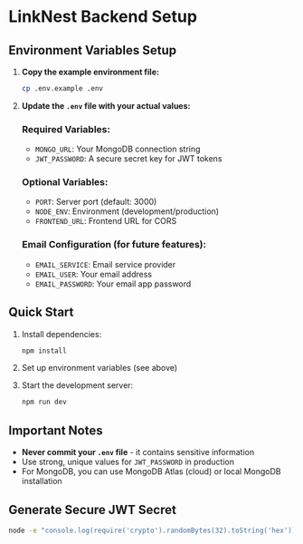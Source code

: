 # LinkNest Backend Setup

## Environment Variables Setup

1. **Copy the example environment file:**

   ```bash
   cp .env.example .env
   ```

2. **Update the `.env` file with your actual values:**

   ### Required Variables:

   - `MONGO_URL`: Your MongoDB connection string
   - `JWT_PASSWORD`: A secure secret key for JWT tokens

   ### Optional Variables:

   - `PORT`: Server port (default: 3000)
   - `NODE_ENV`: Environment (development/production)
   - `FRONTEND_URL`: Frontend URL for CORS

   ### Email Configuration (for future features):

   - `EMAIL_SERVICE`: Email service provider
   - `EMAIL_USER`: Your email address
   - `EMAIL_PASSWORD`: Your email app password

## Quick Start

1. Install dependencies:

   ```bash
   npm install
   ```

2. Set up environment variables (see above)

3. Start the development server:
   ```bash
   npm run dev
   ```

## Important Notes

- **Never commit your `.env` file** - it contains sensitive information
- Use strong, unique values for `JWT_PASSWORD` in production
- For MongoDB, you can use MongoDB Atlas (cloud) or local MongoDB installation

## Generate Secure JWT Secret

```bash
node -e "console.log(require('crypto').randomBytes(32).toString('hex'))"
```

